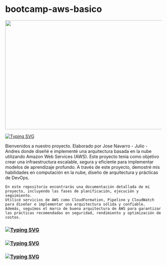 # bootcamp-aws-basico

<div align="center">
  <img height="350" width="1080"  src="img/fondo-aws-project.png"  />
</div>

[![Typing SVG](https://readme-typing-svg.herokuapp.com?font=Fira+Code&weight=4000&size=35&pause=1000&color=F7F7F7&center=true&vCenter=true&random=false&width=435&lines=Dise%C3%B1o+e+implementaci%C3%B3n+de+arquitectura+basada+en+la+nube)](https://git.io/typing-svg)

<p>
    Bienvenidos a nuestro proyecto. Elaborado por Jose Navarro - Julio - Andres 
    donde diseñé e implementé una arquitectura basada en la nube utilizando Amazon Web Services (AWS). 
    Este proyecto tenía como objetivo crear una infraestructura escalable, segura y eficiente para implementar modelos de aprendizaje profundo.
    A través de este proyecto, demostré mis habilidades en computación en la nube, diseño de arquitectura y prácticas de DevOps.

    En este repositorio encontrarás una documentación detallada de mi proyecto, incluyendo las fases de planificación, ejecución y seguimiento. 
    Utilicé servicios de AWS como CloudFormation, Pipeline y CloudWatch para diseñar e implementar una arquitectura sólida y confiable. 
    Además, seguímos el marco de buena arquitectura de AWS para garantizar las prácticas recomendadas en seguridad, rendimiento y optimización de costos.
</p> 



<h3 style="align-items: center;">
    <a href="https://git.io/typing-svg">
        <img src="https://readme-typing-svg.herokuapp.com?font=Fira+Code&size=15&pause=1000&color=F7F7F7&random=false&width=435&lines=Requerimientos;How+vexingly+quick+daft+zebras+jump" alt="Typing SVG" />
    </a>
</h3>

<h3 style="align-items: center;">
    <a href="https://git.io/typing-svg">
        <img src="https://readme-typing-svg.herokuapp.com?font=Fira+Code&size=15&pause=1000&color=F7F7F7&random=false&width=435&lines=Diagrama+Arquitectura;How+vexingly+quick+daft+zebras+jump" alt="Typing SVG" />
    </a>
</h3>

<h3 style="align-items: center;">
    <a href="https://git.io/typing-svg">
        <img src="https://readme-typing-svg.herokuapp.com?font=Fira+Code&size=15&pause=1000&color=F7F7F7&random=false&width=435&lines=Roles;How+vexingly+quick+daft+zebras+jump" alt="Typing SVG" />
    </a>
</h3>
